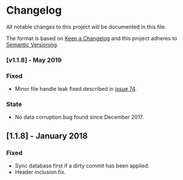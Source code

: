 # Changelog

All notable changes to this project will be documented in this file.

The format is based on [Keep a Changelog](http://keepachangelog.com/en/1.0.0/)
and this project adheres to [Semantic Versioning](http://semver.org/spec/v2.0.0.html).
### [v1.1.8] - May 2019

### Fixed
- Minor file handle leak fixed described in [issue 74](https://github.com/symisc/unqlite/issues/74).
### State
- No data corruption bug found since December 2017.
## [1.1.8] - January 2018

### Fixed

- Sync database first if a dirty commit has been applied.
- Header inclusion fix.
